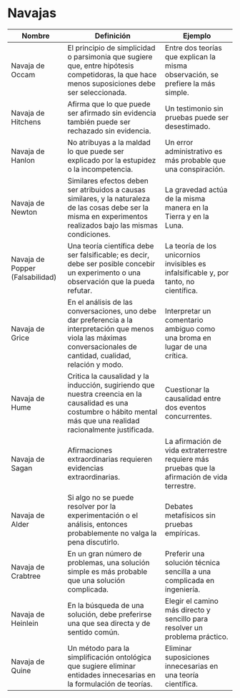 # Navajas

| Nombre                            | Definición                                                                                                          | Ejemplo                                                                                  |
|-----------------------------------|---------------------------------------------------------------------------------------------------------------------|------------------------------------------------------------------------------------------|
| Navaja de Occam                   | El principio de simplicidad o parsimonia que sugiere que, entre hipótesis competidoras, la que hace menos suposiciones debe ser seleccionada. | Entre dos teorías que explican la misma observación, se prefiere la más simple.          |
| Navaja de Hitchens                | Afirma que lo que puede ser afirmado sin evidencia también puede ser rechazado sin evidencia.                        | Un testimonio sin pruebas puede ser desestimado.                                         |
| Navaja de Hanlon                  | No atribuyas a la maldad lo que puede ser explicado por la estupidez o la incompetencia.                             | Un error administrativo es más probable que una conspiración.                            |
| Navaja de Newton                  | Similares efectos deben ser atribuidos a causas similares, y la naturaleza de las cosas debe ser la misma en experimentos realizados bajo las mismas condiciones. | La gravedad actúa de la misma manera en la Tierra y en la Luna.                          |
| Navaja de Popper (Falsabilidad)   | Una teoría científica debe ser falsificable; es decir, debe ser posible concebir un experimento o una observación que la pueda refutar. | La teoría de los unicornios invisibles es infalsificable y, por tanto, no científica.    |
| Navaja de Grice                   | En el análisis de las conversaciones, uno debe dar preferencia a la interpretación que menos viola las máximas conversacionales de cantidad, cualidad, relación y modo. | Interpretar un comentario ambiguo como una broma en lugar de una crítica.                |
| Navaja de Hume                    | Critica la causalidad y la inducción, sugiriendo que nuestra creencia en la causalidad es una costumbre o hábito mental más que una realidad racionalmente justificada. | Cuestionar la causalidad entre dos eventos concurrentes.                                 |
| Navaja de Sagan                   | Afirmaciones extraordinarias requieren evidencias extraordinarias.                                                   | La afirmación de vida extraterrestre requiere más pruebas que la afirmación de vida terrestre. |
| Navaja de Alder                   | Si algo no se puede resolver por la experimentación o el análisis, entonces probablemente no valga la pena discutirlo. | Debates metafísicos sin pruebas empíricas.                                               |
| Navaja de Crabtree                | En un gran número de problemas, una solución simple es más probable que una solución complicada.                     | Preferir una solución técnica sencilla a una complicada en ingeniería.                   |
| Navaja de Heinlein                | En la búsqueda de una solución, debe preferirse una que sea directa y de sentido común.                              | Elegir el camino más directo y sencillo para resolver un problema práctico.              |
| Navaja de Quine                   | Un método para la simplificación ontológica que sugiere eliminar entidades innecesarias en la formulación de teorías. | Eliminar suposiciones innecesarias en una teoría científica.                             |

